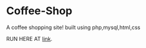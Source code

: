 # Coffee-Shop
A coffee shopping site! built using php,mysql,html,css

RUN HERE AT [link]("localhost/main_cf").
